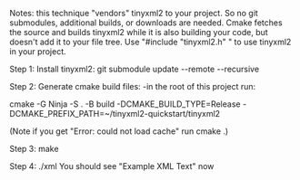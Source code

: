 Notes: this technique "vendors" tinyxml2 to your project. So no git submodules, additional builds, or downloads are needed. Cmake fetches the source and builds tinyxml2 while it is also building your code, but doesn't add it to your file tree. Use "#include "tinyxml2.h" " to use tinyxml2 in your project.

Step 1:
Install tinyxml2:
git submodule update --remote --recursive

Step 2:
Generate cmake build files:
-in the root of this project run:

cmake -G Ninja -S . -B build -DCMAKE_BUILD_TYPE=Release -DCMAKE_PREFIX_PATH=~/tinyxml2-quickstart/tinyxml2

(Note if you get "Error: could not load cache" run cmake .)

Step 3: make 

Step 4: ./xml
You should see "Example XML Text" now
